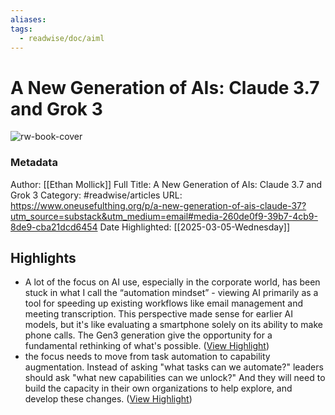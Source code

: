 ```yaml
---
aliases: 
tags:
  - readwise/doc/aiml
---
```

# A New Generation of AIs: Claude 3.7 and Grok 3

![rw-book-cover](https://substackcdn.com/image/fetch/w_1200,h_600,c_fill,f_jpg,q_auto:good,fl_progressive:steep,g_auto/https%3A%2F%2Fsubstack-post-media.s3.amazonaws.com%2Fpublic%2Fimages%2F521759cd-fb8e-4622-b49d-1a26af8c62c6_1376x864.png)
### Metadata
Author: [[Ethan Mollick]]
Full Title: A New Generation of AIs: Claude 3.7 and Grok 3
Category: #readwise/articles
URL: https://www.oneusefulthing.org/p/a-new-generation-of-ais-claude-37?utm_source=substack&utm_medium=email#media-260de0f9-39b7-4cb9-8de9-cba21dcd6454
Date Highlighted: [[2025-03-05-Wednesday]]

## Highlights
- A lot of the focus on AI use, especially in the corporate world, has been stuck in what I call the “automation mindset” - viewing AI primarily as a tool for speeding up existing workflows like email management and meeting transcription. This perspective made sense for earlier AI models, but it's like evaluating a smartphone solely on its ability to make phone calls. The Gen3 generation give the opportunity for a fundamental rethinking of what's possible. ([View Highlight](https://read.readwise.io/read/01jnkjg3fgdvx9xyy81rfnyxqp))
- the focus needs to move from task automation to capability augmentation. Instead of asking "what tasks can we automate?" leaders should ask "what new capabilities can we unlock?" And they will need to build the capacity in their own organizations to help explore, and develop these changes. ([View Highlight](https://read.readwise.io/read/01jnkjkm3f60dkk7e3rckrgqnh))

